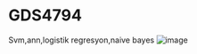 # GDS4794
Svm,ann,logistik regresyon,naive bayes
![image](https://github.com/yagmurmutlu/Small-cell-lung-cancers_R/assets/74324424/a31f4ee4-214e-4345-8017-f13bc1adcb4b)
